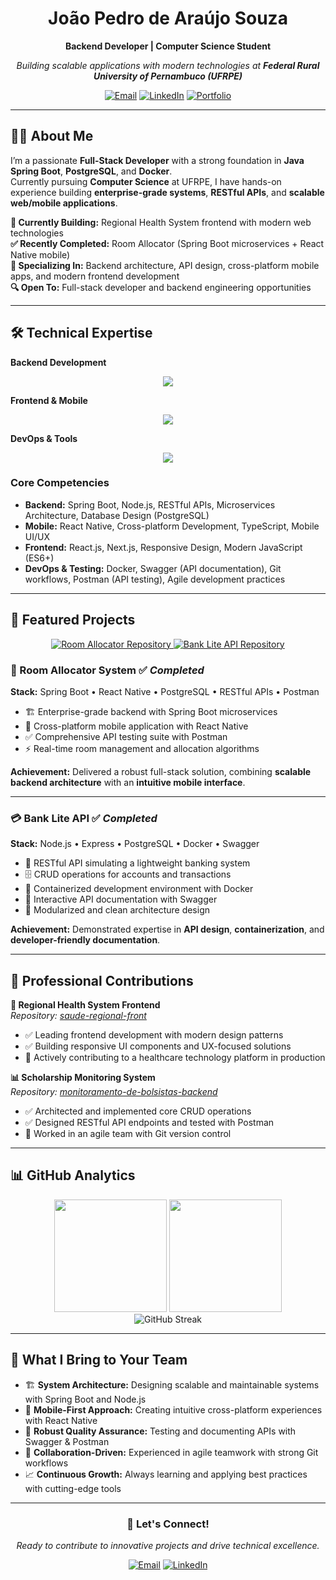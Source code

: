 <h1 align="center">João Pedro de Araújo Souza</h1>
<p align="center">
  <strong>Backend Developer | Computer Science Student</strong>
</p>
<p align="center">
  <em>Building scalable applications with modern technologies at <strong>Federal Rural University of Pernambuco (UFRPE)</strong></em>
</p>

<div align="center">
  
[![Email](https://img.shields.io/badge/Email-joaopedroaraujosouzadev%40gmail.com-0078D4?style=flat&logo=microsoft-outlook&logoColor=white)](mailto:joao.pedroaraujosouzadev@gmail.com)
[![LinkedIn](https://img.shields.io/badge/LinkedIn-Connect-0077B5?style=flat&logo=linkedin&logoColor=white)](https://www.linkedin.com/in/jo%C3%A3o-pedro-ara%C3%BAjo-souza-55305037a/)
[![Portfolio](https://img.shields.io/badge/Portfolio-View%20Projects-000000?style=flat&logo=github&logoColor=white)](https://github.com/JoaoPedroAraujoSouza)

</div>

---

## 👨‍💻 About Me

I’m a passionate **Full-Stack Developer** with a strong foundation in **Java Spring Boot**, **PostgreSQL**, and **Docker**.  
Currently pursuing **Computer Science** at UFRPE, I have hands-on experience building **enterprise-grade systems**, **RESTful APIs**, and **scalable web/mobile applications**.  

**🚀 Currently Building:** Regional Health System frontend with modern web technologies  
**✅ Recently Completed:** Room Allocator (Spring Boot microservices + React Native mobile)  
**🎯 Specializing In:** Backend architecture, API design, cross-platform mobile apps, and modern frontend development  
**🔍 Open To:** Full-stack developer and backend engineering opportunities  

---

## 🛠️ Technical Expertise

**Backend Development**
<p align="center">
  <img src="https://skillicons.dev/icons?i=java,spring,nodejs,postgres" />
</p>

**Frontend & Mobile**
<p align="center">
  <img src="https://skillicons.dev/icons?i=typescript,react,nextjs" />
</p>

**DevOps & Tools**
<p align="center">
  <img src="https://skillicons.dev/icons?i=docker,git,github,vscode,idea,postman" />
</p>

### Core Competencies
- **Backend:** Spring Boot, Node.js, RESTful APIs, Microservices Architecture, Database Design (PostgreSQL)  
- **Mobile:** React Native, Cross-platform Development, TypeScript, Mobile UI/UX  
- **Frontend:** React.js, Next.js, Responsive Design, Modern JavaScript (ES6+)  
- **DevOps & Testing:** Docker, Swagger (API documentation), Git workflows, Postman (API testing), Agile development practices  

---

## 💼 Featured Projects

<div align="center">
  <a href="https://github.com/JoaoPedroAraujoSouza/room-alocator" target="_blank">
    <img src="https://github-readme-stats.vercel.app/api/pin/?username=JoaoPedroAraujoSouza&repo=room-alocator&theme=tokyonight&show_owner=true" alt="Room Allocator Repository">
  </a>
  <a href="https://github.com/JoaoPedroAraujoSouza/bank-lite-api" target="_blank">
    <img src="https://github-readme-stats.vercel.app/api/pin/?username=JoaoPedroAraujoSouza&repo=bank-lite-api&theme=tokyonight&show_owner=true" alt="Bank Lite API Repository">
  </a>
</div>

### 🏢 Room Allocator System ✅ *Completed*
**Stack:** Spring Boot • React Native • PostgreSQL • RESTful APIs • Postman  
- 🏗️ Enterprise-grade backend with Spring Boot microservices  
- 📱 Cross-platform mobile application with React Native  
- ✅ Comprehensive API testing suite with Postman  
- ⚡ Real-time room management and allocation algorithms  

**Achievement:** Delivered a robust full-stack solution, combining **scalable backend architecture** with an **intuitive mobile interface**.

---

### 💳 Bank Lite API ✅ *Completed*
**Stack:** Node.js • Express • PostgreSQL • Docker • Swagger  
- 🔐 RESTful API simulating a lightweight banking system  
- 🗄️ CRUD operations for accounts and transactions  
- 🐳 Containerized development environment with Docker  
- 📜 Interactive API documentation with Swagger  
- 🧩 Modularized and clean architecture design  

**Achievement:** Demonstrated expertise in **API design**, **containerization**, and **developer-friendly documentation**.

---

## 🤝 Professional Contributions

**🏥 Regional Health System Frontend**  
*Repository: [saude-regional-front](https://github.com/seedabit/saude-regional-front)*  
- ✅ Leading frontend development with modern design patterns  
- ✅ Building responsive UI components and UX-focused solutions  
- 🔄 Actively contributing to a healthcare technology platform in production  

**📊 Scholarship Monitoring System**  
*Repository: [monitoramento-de-bolsistas-backend](https://github.com/emanuelrodrigues2005/monitoramento-de-bolsistas-backend)*  
- ✅ Architected and implemented core CRUD operations  
- ✅ Designed RESTful API endpoints and tested with Postman  
- 🤝 Worked in an agile team with Git version control  

---

## 📊 GitHub Analytics

<div align="center">
  <img height="180em" src="https://github-readme-stats.vercel.app/api?username=JoaoPedroAraujoSouza&show_icons=true&theme=tokyonight&include_all_commits=true&count_private=true&hide_border=true"/>
  <img height="180em" src="https://github-readme-stats.vercel.app/api/top-langs/?username=JoaoPedroAraujoSouza&layout=compact&langs_count=8&theme=tokyonight&hide_border=true"/>
</div>

<div align="center">
  <img src="https://github-readme-streak-stats.herokuapp.com/?user=JoaoPedroAraujoSouza&theme=tokyonight&hide_border=true" alt="GitHub Streak"/>
</div>

---

## 🎯 What I Bring to Your Team

- 🏗️ **System Architecture:** Designing scalable and maintainable systems with Spring Boot and Node.js  
- 📱 **Mobile-First Approach:** Creating intuitive cross-platform experiences with React Native  
- 🔧 **Robust Quality Assurance:** Testing and documenting APIs with Swagger & Postman  
- 🤝 **Collaboration-Driven:** Experienced in agile teamwork with strong Git workflows  
- 📈 **Continuous Growth:** Always learning and applying best practices with cutting-edge tools  

---

<div align="center">
  
### 💬 Let's Connect!
*Ready to contribute to innovative projects and drive technical excellence.*

[![Email](https://img.shields.io/badge/Email%20Me-joaopedroaraujosouzadev@gmail.com-0078D4?style=for-the-badge&logo=microsoft-outlook&logoColor=white)](mailto:joaopedroaraujosouzadev@gmail.com)
[![LinkedIn](https://img.shields.io/badge/LinkedIn-Professional%20Profile-0077B5?style=for-the-badge&logo=linkedin&logoColor=white)](https://www.linkedin.com/in/jo%C3%A3o-pedro-ara%C3%BAjo-souza-55305037a/)

</div>

